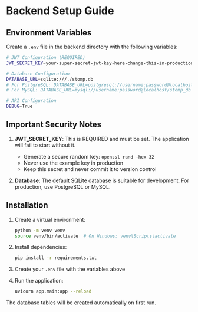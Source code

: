 # Backend Setup Guide

## Environment Variables

Create a `.env` file in the backend directory with the following variables:

```bash
# JWT Configuration (REQUIRED)
JWT_SECRET_KEY=your-super-secret-jwt-key-here-change-this-in-production

# Database Configuration
DATABASE_URL=sqlite:///./stomp.db
# For PostgreSQL: DATABASE_URL=postgresql://username:password@localhost/stomp_db
# For MySQL: DATABASE_URL=mysql://username:password@localhost/stomp_db

# API Configuration
DEBUG=True
```

## Important Security Notes

1. **JWT_SECRET_KEY**: This is REQUIRED and must be set. The application will fail to start without it.
   - Generate a secure random key: `openssl rand -hex 32`
   - Never use the example key in production
   - Keep this secret and never commit it to version control

2. **Database**: The default SQLite database is suitable for development. For production, use PostgreSQL or MySQL.

## Installation

1. Create a virtual environment:
   ```bash
   python -m venv venv
   source venv/bin/activate  # On Windows: venv\Scripts\activate
   ```

2. Install dependencies:
   ```bash
   pip install -r requirements.txt
   ```

3. Create your `.env` file with the variables above

4. Run the application:
   ```bash
   uvicorn app.main:app --reload
   ```

The database tables will be created automatically on first run. 